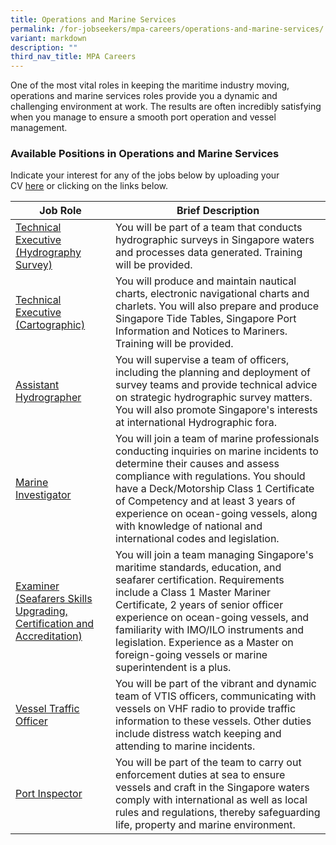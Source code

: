```yaml
---
title: Operations and Marine Services
permalink: /for-jobseekers/mpa-careers/operations-and-marine-services/
variant: markdown
description: ""
third_nav_title: MPA Careers
---
```

One of the most vital roles in keeping the maritime industry moving, operations and marine services roles provide you a dynamic and challenging environment at work. The results are often incredibly satisfying when you manage to ensure a smooth port operation and vessel management.

### Available Positions in Operations and Marine Services
Indicate your interest for any of the jobs below by uploading your CV [here](https://go.gov.sg/mpa-job-application) or clicking on the links below.

|Job Role | Brief Description | 
| -------- | -------- | 
| [Technical Executive (Hydrography Survey)](https://sggovterp.wd102.myworkdayjobs.com/PublicServiceCareers/job/MPA-Tanjong-Pagar-Complex-Block/Technical-Executive---Senior-Technical-Executive---Principal-Technical-Executive--Hydrographic-Survey-_JR-10000016533) | You will be part of a team that conducts hydrographic surveys in Singapore waters and processes data generated. Training will be provided. |
| [Technical Executive (Cartographic)](https://sggovterp.wd102.myworkdayjobs.com/PublicServiceCareers/job/MPA-Tanjong-Pagar-Complex-Block/Technical-Executive---Senior-Technical-Executive---Principal-Technical-Executive--Cartographic-_JR-10000016534) | You will produce and maintain nautical charts, electronic navigational charts and charlets. You will also prepare and produce Singapore Tide Tables, Singapore Port Information and Notices to Mariners. Training will be provided. | 
| [Assistant Hydrographer](https://sggovterp.wd102.myworkdayjobs.com/PublicServiceCareers/job/MPA-Tanjong-Pagar-Complex-Block/Assistant-Hydrographer--Hydrographic-Survey-_JR-10000023778) | You will supervise a team of officers, including the planning and deployment of survey teams and provide technical advice on strategic hydrographic survey matters. You will also promote Singapore's interests at international Hydrographic fora. | 
| [Marine Investigator](https://sggovterp.wd102.myworkdayjobs.com/PublicServiceCareers/job/MPA-mTower-Block/Marine-Surveyor---Senior-Marine-Surveyor--Ship-Investigation-_JR-10000013170) | You will join a team of marine professionals conducting inquiries on marine incidents to determine their causes and assess compliance with regulations. You should have a Deck/Motorship Class 1 Certificate of Competency and at least 3 years of experience on ocean-going vessels, along with knowledge of national and international codes and legislation. | 
| [Examiner (Seafarers Skills Upgrading, Certification and Accreditation)](https://sggovterp.wd102.myworkdayjobs.com/PublicServiceCareers/job/MPA-mTower-Block/Examiner---Senior-Examiner--Seafarers-Skills-Upgrading--Certification-and-Accreditation-_JR-10000019720) | You will join a team managing Singapore's maritime standards, education, and seafarer certification. Requirements include a Class 1 Master Mariner Certificate, 2 years of senior officer experience on ocean-going vessels, and familiarity with IMO/ILO instruments and legislation. Experience as a Master on foreign-going vessels or marine superintendent is a plus. | 
| [Vessel Traffic Officer](https://sggovterp.wd102.myworkdayjobs.com/PublicServiceCareers/job/MPA-PSA-Vista-Block/Vessel-Traffic-Officer_JR-10000020222) | You will be part of the vibrant and dynamic team of VTIS officers, communicating with vessels on VHF radio to provide traffic information to these vessels. Other duties include distress watch keeping and attending to marine incidents. | 
| [Port Inspector](https://sggovterp.wd102.myworkdayjobs.com/PublicServiceCareers/job/MPA-Tanjong-Pagar-Complex-Block/Port-Inspector_JR-10000020364) | You will be part of the team to carry out enforcement duties at sea to ensure vessels and craft in the Singapore waters comply with international as well as local rules and regulations, thereby safeguarding life, property and marine environment. |